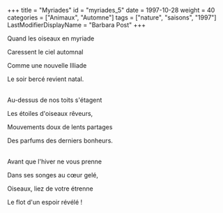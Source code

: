 +++
title = "Myriades"
id = "myriades_5"
date = 1997-10-28
weight = 40
categories = ["Animaux", "Automne"]
tags = ["nature", "saisons", "1997"]
LastModifierDisplayName = "Barbara Post"
+++

Quand les oiseaux en myriade

Caressent le ciel automnal

Comme une nouvelle Illiade

Le soir bercé revient natal.

 \
Au-dessus de nos toits s'étagent

Les étoiles d'oiseaux rêveurs,

Mouvements doux de lents partages

Des parfums des derniers bonheurs.

 \
Avant que l'hiver ne vous prenne

Dans ses songes au cœur gelé,

Oiseaux, liez de votre étrenne

Le flot d'un espoir révélé !
